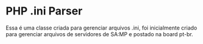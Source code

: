 # PHP .ini Parser
Essa é uma classe criada para gerenciar arquivos .ini, foi inicialmente criado para gerenciar arquivos de servidores de SA:MP e postado na board pt-br.
